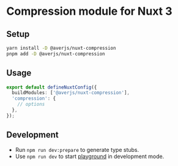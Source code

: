 # Compression module for Nuxt 3

## Setup

```bash
yarn install -D @averjs/nuxt-compression
pnpm add -D @averjs/nuxt-compression
```

## Usage

```ts
export default defineNuxtConfig({
  buildModules: ['@averjs/nuxt-compression'],
  'compression': {
    // options
  },
});
```

## Development

- Run `npm run dev:prepare` to generate type stubs.
- Use `npm run dev` to start [playground](./playground) in development mode.
